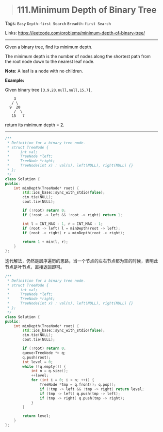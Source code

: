 > # 111.Minimum Depth of Binary Tree

Tags: `Easy` `Depth-first Search` `Breadth-first Search`

Links: <https://leetcode.com/problems/minimum-depth-of-binary-tree/>

------

Given a binary tree, find its minimum depth.

The minimum depth is the number of nodes along the shortest path from the root node down to the nearest leaf node.

**Note:** A leaf is a node with no children.

**Example:**

Given binary tree `[3,9,20,null,null,15,7]`,

```
    3
   / \
  9  20
    /  \
   15   7
```

return its minimum depth = 2.

-----

```c++
/**
 * Definition for a binary tree node.
 * struct TreeNode {
 *     int val;
 *     TreeNode *left;
 *     TreeNode *right;
 *     TreeNode(int x) : val(x), left(NULL), right(NULL) {}
 * };
 */
class Solution {
public:
    int minDepth(TreeNode* root) {
        std::ios_base::sync_with_stdio(false);
		cin.tie(NULL);
		cout.tie(NULL);

        if (!root) return 0;
        if (!root -> left && !root -> right) return 1;

        int l = INT_MAX - 1, r = INT_MAX - 1;
        if (root -> left) l = minDepth(root -> left);
        if (root -> right) r = minDepth(root -> right);
        
        return 1 + min(l, r);
    }
};
```

迭代解法，仍然是层序遍历的思路，当一个节点的左右节点都为空的时候，表明此节点是叶节点，直接返回即可。

```c++
/**
 * Definition for a binary tree node.
 * struct TreeNode {
 *     int val;
 *     TreeNode *left;
 *     TreeNode *right;
 *     TreeNode(int x) : val(x), left(NULL), right(NULL) {}
 * };
 */
class Solution {
public:
    int minDepth(TreeNode* root) {
        std::ios_base::sync_with_stdio(false);
        cin.tie(NULL);
        cout.tie(NULL);

        if (!root) return 0;
        queue<TreeNode *> q;
        q.push(root);
        int level = 0;
        while (!q.empty()) {
            int n = q.size();
            ++level;
            for (int i = 0; i < n; ++i) {
                TreeNode *tmp = q.front(); q.pop();
                if (!tmp -> left && !tmp -> right) return level;
                if (tmp -> left) q.push(tmp -> left);
                if (tmp -> right) q.push(tmp -> right);
            }
        }

        return level;
    }
};
```

